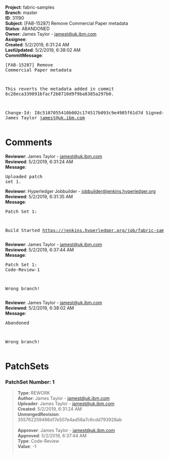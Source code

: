 <strong>Project</strong>: fabric-samples<br><strong>Branch</strong>: master<br><strong>ID</strong>: 31190<br><strong>Subject</strong>: [FAB-15287] Remove Commercial Paper metadata<br><strong>Status</strong>: ABANDONED<br><strong>Owner</strong>: James Taylor - jamest@uk.ibm.com<br><strong>Assignee</strong>:<br><strong>Created</strong>: 5/2/2019, 6:31:24 AM<br><strong>LastUpdated</strong>: 5/2/2019, 6:38:02 AM<br><strong>CommitMessage</strong>:<br><pre>[FAB-15287] Remove Commercial Paper metadata

This reverts the metadata added in commit 6c28eca339891bfacf2b8710d9f9ba8385a297b0.

Change-Id: I8c5107055410b002c174517b093c9e4985f61d7d
Signed-off-by: James Taylor <jamest@uk.ibm.com>
</pre><h1>Comments</h1><strong>Reviewer</strong>: James Taylor - jamest@uk.ibm.com<br><strong>Reviewed</strong>: 5/2/2019, 6:31:24 AM<br><strong>Message</strong>: <pre>Uploaded patch set 1.</pre><strong>Reviewer</strong>: Hyperledger Jobbuilder - jobbuilder@jenkins.hyperledger.org<br><strong>Reviewed</strong>: 5/2/2019, 6:31:35 AM<br><strong>Message</strong>: <pre>Patch Set 1:

Build Started https://jenkins.hyperledger.org/job/fabric-samples-verify-x86_64/247/</pre><strong>Reviewer</strong>: James Taylor - jamest@uk.ibm.com<br><strong>Reviewed</strong>: 5/2/2019, 6:37:44 AM<br><strong>Message</strong>: <pre>Patch Set 1: Code-Review-1

Wrong branch!</pre><strong>Reviewer</strong>: James Taylor - jamest@uk.ibm.com<br><strong>Reviewed</strong>: 5/2/2019, 6:38:02 AM<br><strong>Message</strong>: <pre>Abandoned

Wrong branch!</pre><h1>PatchSets</h1><h3>PatchSet Number: 1</h3><blockquote><strong>Type</strong>: REWORK<br><strong>Author</strong>: James Taylor - jamest@uk.ibm.com<br><strong>Uploader</strong>: James Taylor - jamest@uk.ibm.com<br><strong>Created</strong>: 5/2/2019, 6:31:24 AM<br><strong>UnmergedRevision</strong>: 355762259486d17e507e4ad58a7c6cdd793928ab<br><br><strong>Approver</strong>: James Taylor - jamest@uk.ibm.com<br><strong>Approved</strong>: 5/2/2019, 6:37:44 AM<br><strong>Type</strong>: Code-Review<br><strong>Value</strong>: -1<br><br></blockquote>